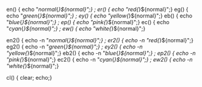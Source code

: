 

en() { echo "${normal}${*}${normal}";} ; 
er() { echo "${red}${*}${normal}";}
eg() { echo "${green}${*}${normal}";} ; 
ey() { echo "${yellow}${*}${normal}";}
eb() { echo "${blue}${*}${normal}";} ; 
ep() { echo "${pink}${*}${normal}";}
ec() { echo "${cyan}${*}${normal}";} ; 
ew() { echo "${white}${*}${normal}";}

en2() { echo -n "${normal}${*}${normal}";} ; 
er2() { echo -n "${red}${*}${normal}";}
eg2() { echo -n "${green}${*}${normal}";} ; 
ey2() { echo -n "${yellow}${*}${normal}";}
eb2() { echo -n "${blue}${*}${normal}";} ; 
ep2() { echo -n "${pink}${*}${normal}";}
ec2() { echo -n "${cyan}${*}${normal}";} ; 
ew2() { echo -n "${white}${*}${normal}";}

cl() { clear; echo;}